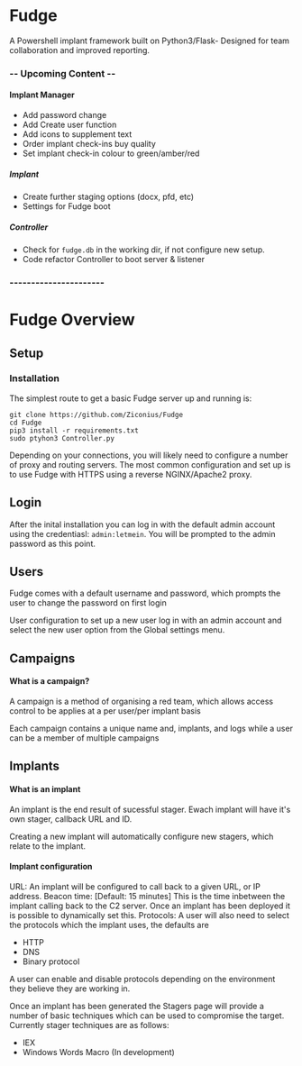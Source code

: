 # Fudge
A Powershell implant framework built on Python3/Flask- Designed for team collaboration and improved reporting.




### -- Upcoming Content --
#### Implant Manager

* Add password change
* Add Create user function
* Add icons to supplement text
* Order implant check-ins buy quality
* Set implant check-in colour to green/amber/red


##### Implant
* Create further staging options (docx, pfd, etc)
* Settings for Fudge boot


##### Controller
* Check for `fudge.db` in the working dir, if not configure new setup.
* Code refactor Controller to boot server & listener 
###  ----------------------



# Fudge Overview

## Setup
### Installation

The simplest route to get a basic Fudge server up and running is:

```
git clone https://github.com/Ziconius/Fudge
cd Fudge
pip3 install -r requirements.txt
sudo ptyhon3 Controller.py
```

Depending on your connections, you will likely need to configure a number of proxy and routing servers. The most common configuration and set up is to use Fudge with HTTPS using a reverse NGINX/Apache2 proxy.

## Login
After the inital installation you can log in with the default admin account using the credentiasl: `admin:letmein`. You will be prompted to the admin password as this point. 

## Users
Fudge comes with a default username and password, which prompts the user to change the password on first login

User configuration
to set up a new user log in with an admin account and select the new user option from the Global settings menu.

## Campaigns
#### What is a campaign?
A campaign is a method of organising a red team, which allows access control to be applies at a per user/per implant basis

Each campaign contains a unique name and, implants, and logs while a user can be a member of multiple campaigns



## Implants
#### What is an implant
An implant is the end result of sucessful stager. Ewach implant will have it's own stager, callback URL and ID. 

Creating a new implant will automatically configure new stagers, which relate to the implant.

#### Implant configuration
URL: An implant will be configured to call back to a given URL, or IP address.
Beacon time: [Default: 15 minutes] This is the time inbetween the implant calling back to the C2 server. Once an implant has been deployed it is possible to dynamically set this.
Protocols: A user will also need to select the protocols which the implant uses, the defaults are

* HTTP
* DNS 
* Binary protocol

A user can enable and disable protocols depending on the environment they believe they are working in.

Once an implant has been generated the Stagers page will provide a number of basic techniques which can be used to compromise the target. Currently stager techniques are as follows:

* IEX
* Windows Words Macro (In development)

